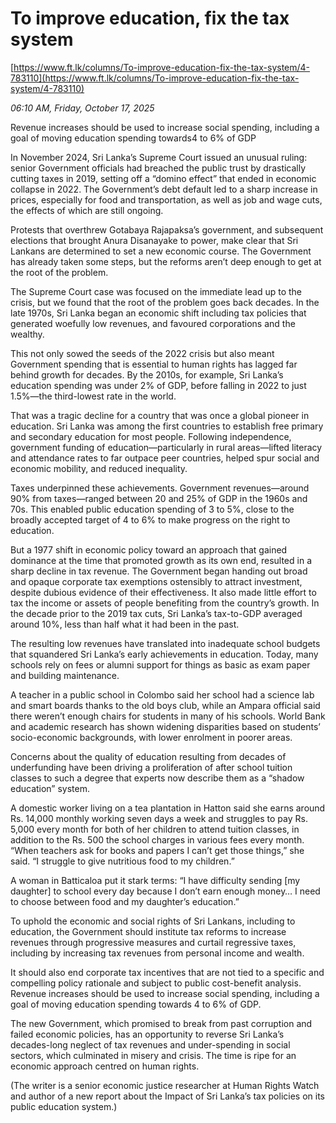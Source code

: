 # To improve education, fix the tax system

[https://www.ft.lk/columns/To-improve-education-fix-the-tax-system/4-783110](https://www.ft.lk/columns/To-improve-education-fix-the-tax-system/4-783110)

*06:10 AM, Friday, October 17, 2025*

Revenue increases should be used to increase social spending, including a goal of moving education spending towards4 to 6% of GDP

In November 2024, Sri Lanka’s Supreme Court issued an unusual ruling: senior Government officials had breached the public trust by drastically cutting taxes in 2019, setting off a “domino effect” that ended in economic collapse in 2022. The Government’s debt default led to a sharp increase in prices, especially for food and transportation, as well as job and wage cuts, the effects of which are still ongoing.

Protests that overthrew Gotabaya Rajapaksa’s government, and subsequent elections that brought Anura Disanayake to power, make clear that Sri Lankans are determined to set a new economic course. The Government has already taken some steps, but the reforms aren’t deep enough to get at the root of the problem.

The Supreme Court case was focused on the immediate lead up to the crisis, but we found that the root of the problem goes back decades. In the late 1970s, Sri Lanka began an economic shift including tax policies that generated woefully low revenues, and favoured corporations and the wealthy.

This not only sowed the seeds of the 2022 crisis but also meant Government spending that is essential to human rights has lagged far behind growth for decades. By the 2010s, for example, Sri Lanka’s education spending was under 2% of GDP, before falling in 2022 to just 1.5%—the third-lowest rate in the world.

That was a tragic decline for a country that was once a global pioneer in education. Sri Lanka was among the first countries to establish free primary and secondary education for most people. Following independence, government funding of education—particularly in rural areas—lifted literacy and attendance rates to far outpace peer countries, helped spur social and economic mobility, and reduced inequality.

Taxes underpinned these achievements. Government revenues—around 90% from taxes—ranged between 20 and 25% of GDP in the 1960s and 70s. This enabled public education spending of 3 to 5%, close to the broadly accepted target of 4 to 6% to make progress on the right to education.

But a 1977 shift in economic policy toward an approach that gained dominance at the time that promoted growth as its own end, resulted in a sharp decline in tax revenue. The Government began handing out broad and opaque corporate tax exemptions ostensibly to attract investment, despite dubious evidence of their effectiveness. It also made little effort to tax the income or assets of people benefiting from the country’s growth. In the decade prior to the 2019 tax cuts, Sri Lanka’s tax-to-GDP averaged around 10%, less than half what it had been in the past.

The resulting low revenues have translated into inadequate school budgets that squandered Sri Lanka’s early achievements in education. Today, many schools rely on fees or alumni support for things as basic as exam paper and building maintenance.

A teacher in a public school in Colombo said her school had a science lab and smart boards thanks to the old boys club, while an Ampara official said there weren’t enough chairs for students in many of his schools. World Bank and academic research has shown widening disparities based on students’ socio-economic backgrounds, with lower enrolment in poorer areas.

Concerns about the quality of education resulting from decades of underfunding have been driving a proliferation of after school tuition classes to such a degree that experts now describe them as a “shadow education” system.

A domestic worker living on a tea plantation in Hatton said she earns around Rs. 14,000 monthly working seven days a week and struggles to pay Rs. 5,000 every month for both of her children to attend tuition classes, in addition to the Rs. 500 the school charges in various fees every month. “When teachers ask for books and papers I can’t get those things,” she said. “I struggle to give nutritious food to my children.”

A woman in Batticaloa put it stark terms: “I have difficulty sending [my daughter] to school every day because I don’t earn enough money… I need to choose between food and my daughter’s education.”

To uphold the economic and social rights of Sri Lankans, including to education, the Government should institute tax reforms to increase revenues through progressive measures and curtail regressive taxes, including by increasing tax revenues from personal income and wealth.

It should also end corporate tax incentives that are not tied to a specific and compelling policy rationale and subject to public cost-benefit analysis. Revenue increases should be used to increase social spending, including a goal of moving education spending towards 4 to 6% of GDP.

The new Government, which promised to break from past corruption and failed economic policies, has an opportunity to reverse Sri Lanka’s decades-long neglect of tax revenues and under-spending in social sectors, which culminated in misery and crisis. The time is ripe for an economic approach centred on human rights.

(The writer is a senior economic justice researcher at Human Rights Watch and author of a new report about the Impact of Sri Lanka’s tax policies on its public education system.)

